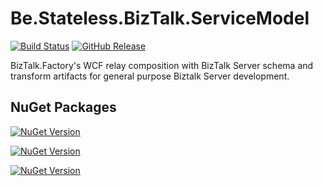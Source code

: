 ﻿# Be.Stateless.BizTalk.ServiceModel

[![Build Status](https://dev.azure.com/icraftsoftware/be.stateless/_apis/build/status/Be.Stateless.BizTalk.ServiceModel%20Manual%20Release?branchName=master)](https://dev.azure.com/icraftsoftware/be.stateless/_build/latest?definitionId=666&branchName=master)
[![GitHub Release](https://img.shields.io/github/v/release/icraftsoftware/Be.Stateless.BizTalk.ServiceModel?label=Release)](https://github.com/icraftsoftware/Be.Stateless.BizTalk.ServiceModel/releases/latest)

BizTalk.Factory's WCF relay composition with BizTalk Server schema and transform artifacts for general purpose Biztalk Server development.

## NuGet Packages

[![NuGet Version](https://img.shields.io/nuget/v/Be.Stateless.BizTalk.ServiceModel.svg?label=Be.Stateless.BizTalk.ServiceModel&style=flat)](https://www.nuget.org/packages/Be.Stateless.BizTalk.ServiceModel/)

[![NuGet Version](https://img.shields.io/nuget/v/Be.Stateless.BizTalk.ServiceModel.Unit.svg?label=Be.Stateless.BizTalk.ServiceModel.Unit&style=flat)](https://www.nuget.org/packages/Be.Stateless.BizTalk.ServiceModel.Unit/)

[![NuGet Version](https://img.shields.io/nuget/v/Be.Stateless.BizTalk.ServiceModel.NUnit.svg?label=Be.Stateless.BizTalk.ServiceModel.NUnit&style=flat)](https://www.nuget.org/packages/Be.Stateless.BizTalk.ServiceModel.NUnit/)

